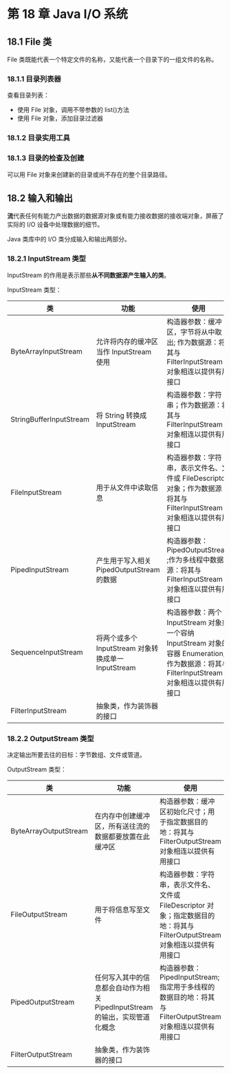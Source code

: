 # 第 18 章 Java I/O 系统

## 18.1 File 类

File 类既能代表一个特定文件的名称，又能代表一个目录下的一组文件的名称。

### 18.1.1 目录列表器

查看目录列表：

-   使用 File 对象，调用不带参数的 list()方法
-   使用 File 对象，添加目录过滤器

### 18.1.2 目录实用工具

### 18.1.3 目录的检查及创建

可以用 File 对象来创建新的目录或尚不存在的整个目录路径。

## 18.2 输入和输出

**流**代表任何有能力产出数据的数据源对象或有能力接收数据的接收端对象，屏蔽了实际的 I/O 设备中处理数据的细节。

Java 类库中的 I/O 类分成输入和输出两部分。

### 18.2.1 InputStream 类型

InputStream 的作用是表示那些**从不同数据源产生输入的类**。

InputStream 类型：

| 类                      | 功能                                                | 使用                                                                                                                                        |
| ----------------------- | --------------------------------------------------- | ------------------------------------------------------------------------------------------------------------------------------------------- |
| ByteArrayInputStream    | 允许将内存的缓冲区当作 InputStream 使用             | 构造器参数：缓冲区，字节将从中取出; 作为数据源：将其与 FilterInputStream 对象相连以提供有用接口                                             |
| StringBufferInputStream | 将 String 转换成 InputStream                        | 构造器参数：字符串；作为数据源：将其与 FilterInputStream 对象相连以提供有用接口                                                             |
| FileInputStream         | 用于从文件中读取信息                                | 构造器参数：字符串，表示文件名、文件或 FileDescriptor 对象；作为数据源：将其与 FilterInputStream 对象相连以提供有用接口                     |
| PipedInputStream        | 产生用于写入相关 PipedOutputStream 的数据           | 构造器参数：PipedOutputStream ;作为多线程中数据源：将其与 FilterInputStream 对象相连以提供有用接口                                          |
| SequenceInputStream     | 将两个或多个 InputStream 对象转换成单一 InputStream | 构造器参数：两个 InputStream 对象或一个容纳 InputStream 对象的容器 Enumeration; 作为数据源：将其与 FilterInputStream 对象相连以提供有用接口 |
| FilterInputStream       | 抽象类，作为装饰器的接口                            |                                                                                                                                             |

### 18.2.2 OutputStream 类型

决定输出所要去往的目标：字节数组、文件或管道。

OutputStream 类型：

| 类                    | 功能                                                                       | 使用                                                                                                                         |
| --------------------- | -------------------------------------------------------------------------- | ---------------------------------------------------------------------------------------------------------------------------- |
| ByteArrayOutputStream | 在内存中创建缓冲区，所有送往流的数据都要放置在此缓冲区                     | 构造器参数：缓冲区初始化尺寸；用于指定数据目的地：将其与 FilterOutputStream 对象相连以提供有用接口                           |
| FileOutputStream      | 用于将信息写至文件                                                         | 构造器参数：字符串，表示文件名、文件或 FileDescriptor 对象；指定数据目的地：将其与 FilterOutputStream 对象相连以提供有用接口 |
| PipedOutputStream     | 任何写入其中的信息都会自动作为相关 PipedInputStream 的输出，实现管道化概念 | 构造器参数：PipedInputStream;指定用于多线程的数据目的地：将其与 FilterOutputStream 对象相连以提供有用接口                    |
| FilterOutputStream    | 抽象类，作为装饰器的接口                                                   |                                                                                                                              |
